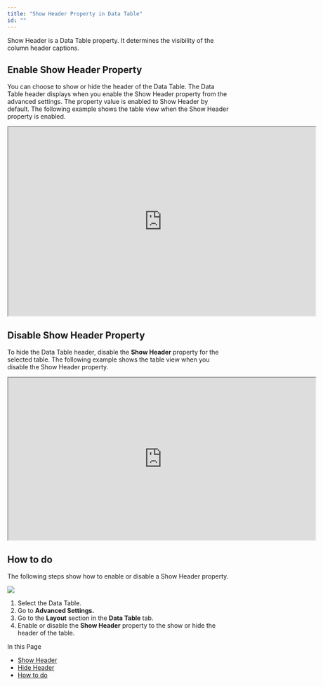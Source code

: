 ```yaml
---
title: "Show Header Property in Data Table"
id: ""
---
```


Show Header is a Data Table property. It determines the visibility of the column header captions.

## Enable Show Header Property

You can choose to show or hide the header of the Data Table. The Data Table header displays when you enable the Show Header property from the advanced settings. The property value is enabled to Show Header by default. The following example shows the table view when the Show Header property is enabled.

<iframe width="700" height="430px" src="https://pkrx62r83pn7.cloud.wavemakeronline.com/DataTables/#/Show_Header"></iframe>

## Disable Show Header Property

To hide the Data Table header, disable the **Show Header** property for the selected table. The following example shows the table view when you disable the Show Header property.

<iframe width="700" height="370px" src="https://pkrx62r83pn7.cloud.wavemakeronline.com/DataTables/#/HidePageHeader"></iframe>

## How to do

The following steps show how to enable or disable a Show Header property.

![](https://www.wavemaker.com./assets/ShowHideHeader.gif)

1. Select the Data Table.
2. Go to **Advanced Settings.**
3. Go to the **Layout** section in the **Data Table** tab.
4. Enable or disable the **Show Header** property to the show or hide the header of the table.

In this Page

- [Show Header](#show-header)
- [Hide Header](#hide-header)
- [How to do](#how-to)

